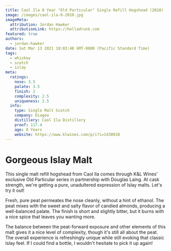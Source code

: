 ```yaml
---
title: Caol Ila 8 Year "Old Particular" Single Refill Hogshead (2010)
image: /images/caol-ila-8-2010.jpg
imageMeta:
  attribution: Jordan Hawker
  attributionLink: https://helladrunk.com
featured: true
authors:
  - jordan-hawker
date: Sat Mar 13 2021 18:03:48 GMT-0800 (Pacific Standard Time)
tags:
  - whiskey
  - scotch
  - islay
meta:
  ratings:
    nose: 3.5
    palate: 3.5 
    finish: 2
    complexity: 2.5
    uniqueness: 2.5
  info:
    type: Single Malt Scotch
    company: Diageo
    distillery: Caol Ila Distillery
    proof: 117.4
    age: 8 Years
    website: https://www.klwines.com/p/i?i=1430018
---
```


# Gorgeous Islay Malt

This single malt refill hogshead from Caol Ila comes through K&L Wines' exclusive Old Particular series 
in partnership with Douglas Laing. At cask strength, we're getting a pure, unadultered expression of 
Islay malts. Let's try it out!

Fresh, pure peat permeates the nose cleanly, without a hint of ethanol. The peat mixes with the sweet 
and salty flavor of candied almonds, producing a well-balanced palate. The finish is short and slightly 
bitter, but it burns with a nice spice that leaves you wanting more.

The balance between the peat-forward exposure and other elements of this malt gives it a nice level 
of complexity, though it's still all about the peat. The overall experience is refreshingly unique while 
still evoking that classic Islay feel. If I could find a bottle, I wouldn't hesitate to pick it up again!
